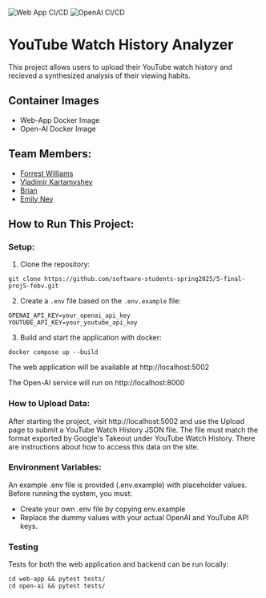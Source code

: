 ![Web App CI/CD](https://github.com/software-students-spring2025/5-final-proj5-febv/actions/workflows/web-app.yml/badge.svg?branch=)
![OpenAI CI/CD](https://github.com/software-students-spring2025/5-final-proj5-febv/actions/workflows/open-ai.yml/badge.svg?branch=)

# YouTube Watch History Analyzer

This project allows users to upload their YouTube watch history and recieved a synthesized analysis of their viewing habits. 

## Container Images
- Web-App Docker Image
- Open-AI Docker Image

## Team Members:
- [Forrest Williams](https://github.com/Zeklin)
- [Vladimir Kartamyshev](https://github.com/lawaldemur)
- [Brian](https://github.com/brian105)
- [Emily Ney](https://github.com/EmilyNey)

## How to Run This Project:
### Setup:
1. Clone the repository:<br>
```
git clone https://github.com/software-students-spring2025/5-final-proj5-febv.git
```
2. Create a `.env` file based on the `.env.example` file:<br>
```
OPENAI_API_KEY=your_openai_api_key
YOUTUBE_API_KEY=your_youtube_api_key
```
3. Build and start the application with docker:<br>
```
docker compose up --build
```
The web application will be available at http://localhost:5002

The Open-AI service will run on http://localhost:8000

### How to Upload Data:
After starting the project, visit http://localhost:5002 and use the Upload page to submit a YouTube Watch History JSON file. The file must match the format exported by Google's Takeout under YouTube Watch History. There are instructions about how to access this data on the site. 

### Environment Variables:
An example .env file is provided (.env.example) with placeholder values. Before running the system, you must:
- Create your own .env file by copying env.example
- Replace the dummy values with your actual OpenAI and YouTube API keys.

### Testing
Tests for both the web application and backend can be run locally:
```
cd web-app && pytest tests/
cd open-ai && pytest tests/
```